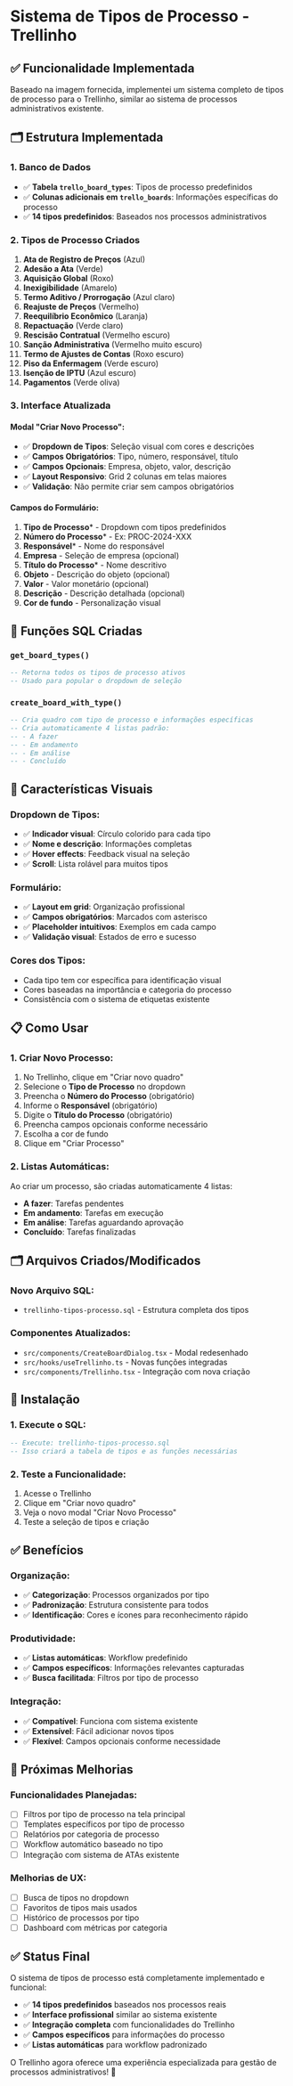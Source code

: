 # Sistema de Tipos de Processo - Trellinho

## ✅ Funcionalidade Implementada

Baseado na imagem fornecida, implementei um sistema completo de tipos de processo para o Trellinho, similar ao sistema de processos administrativos existente.

## 🗂️ Estrutura Implementada

### 1. Banco de Dados
- ✅ **Tabela `trello_board_types`**: Tipos de processo predefinidos
- ✅ **Colunas adicionais em `trello_boards`**: Informações específicas do processo
- ✅ **14 tipos predefinidos**: Baseados nos processos administrativos

### 2. Tipos de Processo Criados
1. **Ata de Registro de Preços** (Azul)
2. **Adesão a Ata** (Verde)
3. **Aquisição Global** (Roxo)
4. **Inexigibilidade** (Amarelo)
5. **Termo Aditivo / Prorrogação** (Azul claro)
6. **Reajuste de Preços** (Vermelho)
7. **Reequilíbrio Econômico** (Laranja)
8. **Repactuação** (Verde claro)
9. **Rescisão Contratual** (Vermelho escuro)
10. **Sanção Administrativa** (Vermelho muito escuro)
11. **Termo de Ajustes de Contas** (Roxo escuro)
12. **Piso da Enfermagem** (Verde escuro)
13. **Isenção de IPTU** (Azul escuro)
14. **Pagamentos** (Verde oliva)

### 3. Interface Atualizada

#### Modal "Criar Novo Processo":
- ✅ **Dropdown de Tipos**: Seleção visual com cores e descrições
- ✅ **Campos Obrigatórios**: Tipo, número, responsável, título
- ✅ **Campos Opcionais**: Empresa, objeto, valor, descrição
- ✅ **Layout Responsivo**: Grid 2 colunas em telas maiores
- ✅ **Validação**: Não permite criar sem campos obrigatórios

#### Campos do Formulário:
1. **Tipo de Processo*** - Dropdown com tipos predefinidos
2. **Número do Processo*** - Ex: PROC-2024-XXX
3. **Responsável*** - Nome do responsável
4. **Empresa** - Seleção de empresa (opcional)
5. **Título do Processo*** - Nome descritivo
6. **Objeto** - Descrição do objeto (opcional)
7. **Valor** - Valor monetário (opcional)
8. **Descrição** - Descrição detalhada (opcional)
9. **Cor de fundo** - Personalização visual

## 🔧 Funções SQL Criadas

### `get_board_types()`
```sql
-- Retorna todos os tipos de processo ativos
-- Usado para popular o dropdown de seleção
```

### `create_board_with_type()`
```sql
-- Cria quadro com tipo de processo e informações específicas
-- Cria automaticamente 4 listas padrão:
-- - A fazer
-- - Em andamento  
-- - Em análise
-- - Concluído
```

## 🎨 Características Visuais

### Dropdown de Tipos:
- ✅ **Indicador visual**: Círculo colorido para cada tipo
- ✅ **Nome e descrição**: Informações completas
- ✅ **Hover effects**: Feedback visual na seleção
- ✅ **Scroll**: Lista rolável para muitos tipos

### Formulário:
- ✅ **Layout em grid**: Organização profissional
- ✅ **Campos obrigatórios**: Marcados com asterisco
- ✅ **Placeholder intuitivos**: Exemplos em cada campo
- ✅ **Validação visual**: Estados de erro e sucesso

### Cores dos Tipos:
- Cada tipo tem cor específica para identificação visual
- Cores baseadas na importância e categoria do processo
- Consistência com o sistema de etiquetas existente

## 📋 Como Usar

### 1. Criar Novo Processo:
1. No Trellinho, clique em "Criar novo quadro"
2. Selecione o **Tipo de Processo** no dropdown
3. Preencha o **Número do Processo** (obrigatório)
4. Informe o **Responsável** (obrigatório)
5. Digite o **Título do Processo** (obrigatório)
6. Preencha campos opcionais conforme necessário
7. Escolha a cor de fundo
8. Clique em "Criar Processo"

### 2. Listas Automáticas:
Ao criar um processo, são criadas automaticamente 4 listas:
- **A fazer**: Tarefas pendentes
- **Em andamento**: Tarefas em execução
- **Em análise**: Tarefas aguardando aprovação
- **Concluído**: Tarefas finalizadas

## 🗂️ Arquivos Criados/Modificados

### Novo Arquivo SQL:
- `trellinho-tipos-processo.sql` - Estrutura completa dos tipos

### Componentes Atualizados:
- `src/components/CreateBoardDialog.tsx` - Modal redesenhado
- `src/hooks/useTrellinho.ts` - Novas funções integradas
- `src/components/Trellinho.tsx` - Integração com nova criação

## 🚀 Instalação

### 1. Execute o SQL:
```sql
-- Execute: trellinho-tipos-processo.sql
-- Isso criará a tabela de tipos e as funções necessárias
```

### 2. Teste a Funcionalidade:
1. Acesse o Trellinho
2. Clique em "Criar novo quadro"
3. Veja o novo modal "Criar Novo Processo"
4. Teste a seleção de tipos e criação

## ✅ Benefícios

### Organização:
- ✅ **Categorização**: Processos organizados por tipo
- ✅ **Padronização**: Estrutura consistente para todos
- ✅ **Identificação**: Cores e ícones para reconhecimento rápido

### Produtividade:
- ✅ **Listas automáticas**: Workflow predefinido
- ✅ **Campos específicos**: Informações relevantes capturadas
- ✅ **Busca facilitada**: Filtros por tipo de processo

### Integração:
- ✅ **Compatível**: Funciona com sistema existente
- ✅ **Extensível**: Fácil adicionar novos tipos
- ✅ **Flexível**: Campos opcionais conforme necessidade

## 🔮 Próximas Melhorias

### Funcionalidades Planejadas:
- [ ] Filtros por tipo de processo na tela principal
- [ ] Templates específicos por tipo de processo
- [ ] Relatórios por categoria de processo
- [ ] Workflow automático baseado no tipo
- [ ] Integração com sistema de ATAs existente

### Melhorias de UX:
- [ ] Busca de tipos no dropdown
- [ ] Favoritos de tipos mais usados
- [ ] Histórico de processos por tipo
- [ ] Dashboard com métricas por categoria

## ✅ Status Final

O sistema de tipos de processo está completamente implementado e funcional:
- ✅ **14 tipos predefinidos** baseados nos processos reais
- ✅ **Interface profissional** similar ao sistema existente
- ✅ **Integração completa** com funcionalidades do Trellinho
- ✅ **Campos específicos** para informações do processo
- ✅ **Listas automáticas** para workflow padronizado

O Trellinho agora oferece uma experiência especializada para gestão de processos administrativos! 🎉